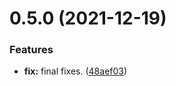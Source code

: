 # 0.5.0 (2021-12-19)


### Features

* **fix:** final fixes. ([48aef03](https://github.com/JoshPiper/gm_sysinfo/commit/48aef034345e674e0bd473aba95690396659940e))



